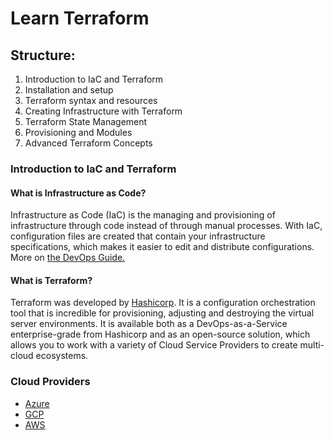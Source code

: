 # Learn Terraform

## Structure:

1. Introduction to IaC and Terraform
2. Installation and setup
3. Terraform syntax and resources
4. Creating Infrastructure with Terraform
5. Terraform State Management
6. Provisioning and Modules
7. Advanced Terraform Concepts


### Introduction to IaC and Terraform

#### What is Infrastructure as Code?
Infrastructure as Code (IaC) is the managing and provisioning of infrastructure through code instead of through manual processes. With IaC, configuration files are created that contain your infrastructure specifications, which makes it easier to edit and distribute configurations.
More on [the DevOps Guide.](https://thedevops.guide/guide/iac)

#### What is Terraform?
Terraform was developed by [Hashicorp](https://www.terraform.io/). It is a configuration orchestration tool that is incredible for provisioning, adjusting and destroying the virtual server environments. It is available both as a DevOps-as-a-Service enterprise-grade from Hashicorp and as an open-source solution, which allows you to work with a variety of Cloud Service Providers to create multi-cloud ecosystems.

### Cloud Providers
- [Azure](/azure.md)
- [GCP](gcp.md)
- [AWS](aws.md)
